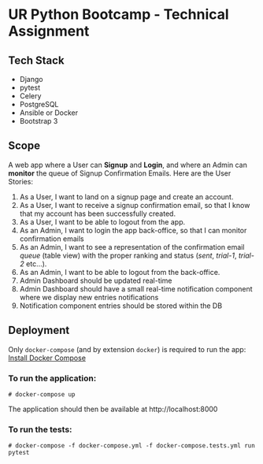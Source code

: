 # UR Python Bootcamp - Technical Assignment

## Tech Stack

* Django
* pytest
* Celery
* PostgreSQL
* Ansible or Docker
* Bootstrap 3

## Scope

A web app where a User can **Signup** and **Login**, and where an Admin can **monitor** the queue of Signup Confirmation Emails. Here are the User Stories:

1. As a User, I want to land on a signup page and create an account.
2. As a User, I want to receive a signup confirmation email, so that I know that my account has been successfully created.
3. As a User, I want to be able to logout from the app.
4. As an Admin, I want to login the app back-office, so that I can monitor confirmation emails
5. As an Admin, I want to see a representation of the confirmation email *queue* (table view) with the proper ranking and status (*sent*, *trial-1*, *trial-2* etc…).
6. As an Admin, I want to be able to logout from the back-office.
7. Admin Dashboard should be updated real-time
8. Admin Dashboard should have a small real-time notification component where we display new entries notifications
9. Notification component entries should be stored within the DB 

## Deployment

Only `docker-compose` (and by extension `docker`) is required to run the app: [Install Docker Compose](https://docs.docker.com/compose/install/)

### To run the application:

    # docker-compose up

The application should then be available at http://localhost:8000

### To run the tests:

    # docker-compose -f docker-compose.yml -f docker-compose.tests.yml run pytest
